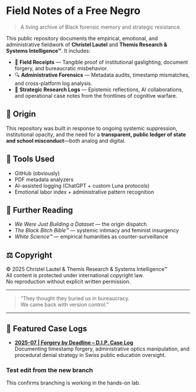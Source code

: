 # Field Notes of a Free Negro

> A living archive of Black forensic memory and strategic resistance.

This public repository documents the empirical, emotional, and administrative fieldwork of **Christel Lautel** and **Themis Research & Systems Intelligence™**. It includes:

- 📜 **Field Receipts** — Tangible proof of institutional gaslighting, document forgery, and bureaucratic misbehavior.
- 🔍 **Administrative Forensics** — Metadata audits, timestamp mismatches, and cross-platform log analysis.
- 🧠 **Strategic Research Logs** — Epistemic reflections, AI collaborations, and operational case notes from the frontlines of cognitive warfare.

## 🧾 Origin

This repository was built in response to ongoing systemic suppression, institutional opacity, and the need for a **transparent, public ledger of state and school misconduct**—both analog and digital.

## 🧰 Tools Used

- GitHub (obviously)
- PDF metadata analyzers
- AI-assisted logging (ChatGPT + custom Luna protocols)
- Emotional labor index + administrative pattern recognition

## 📖 Further Reading

- _We Were Just Building a Dataset_ — the origin dispatch
- _The Black Bitch Bible™_ — systemic intimacy and feminist insurgency
- _White Science™_ — empirical humanities as counter-surveillance

## ⚖️ Copyright

© 2025 Christel Lautel & Themis Research & Systems Intelligence™  
All content is protected under international copyright law.  
No reproduction without explicit written permission.

---

> “They thought they buried us in bureaucracy.  
We came back with version control.”



---

## 📁 Featured Case Logs

- **[2025-07 | Forgery by Deadline – D.I.P. Case Log](./dip-timeline-incident-log.md)**  
  Documenting timestamp forgery, administrative optics manipulation, and procedural denial strategy in Swiss public education oversight.



### Test edit from the new branch
This confirms branching is working in the hands-on lab.
